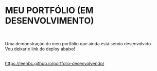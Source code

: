<h1>MEU PORTFÓLIO (EM DESENVOLVIMENTO)</h1>
<br/>
<p>Uma demonstração do meu portfólio que ainda está sendo desenvolvido. Vou deixar o link do deploy abaixo!</p>
<br/>
<a href="https://leehbc.github.io/portfolio-desenvolvendo/">https://leehbc.github.io/portfolio-desenvolvendo/ </a>
